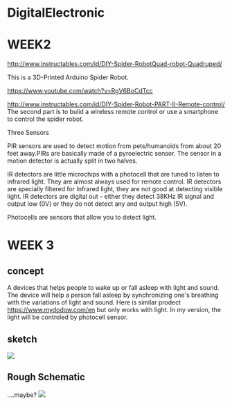 # DigitalElectronic

# WEEK2 
http://www.instructables.com/id/DIY-Spider-RobotQuad-robot-Quadruped/

This is a 3D-Printed Arduino Spider Robot. 

https://www.youtube.com/watch?v=RgV6BoCdTcc

http://www.instructables.com/id/DIY-Spider-Robot-PART-II-Remote-control/
The second part is to bulid a wireless remote control or use a smartphone to control the spider robot. 

Three Sensors

PIR sensors are used to detect motion from pets/humanoids from about 20 feet away.PIRs are basically made of a pyroelectric sensor. The sensor in a motion detector is actually split in two halves. 

IR detectors are little microchips with a photocell that are tuned to listen to infrared light. They are almost always used for remote control. IR detectors are specially filtered for Infrared light, they are not good at detecting visible light. IR detectors are digital out - either they detect 38KHz IR signal and output low (0V) or they do not detect any and output high (5V). 

Photocells are sensors that allow you to detect light.

# WEEK 3

## concept 
A devices that helps people to wake up or fall asleep with light and sound. The device will help a person fall asleep by synchronizing one's breathing with the variations of light and sound. Here is similar prodect  https://www.mydodow.com/en but only works with light.
In my version, the light will be controled by photocell sensor.
## sketch 
![](https://drive.google.com/drive/u/0/folders/1f9GhUNvIM8kLtBQ3Q2n9UOGBkaeilidz)

## Rough Schematic
....maybe?
![](https://cdn.instructables.com/F4Q/NX38/JBWK2N6W/F4QNX38JBWK2N6W.LARGE.jpg)
